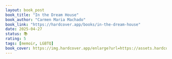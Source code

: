 ```yaml
---
layout: book_post
book_title: "In the Dream House"
book_author: "Carmen Maria Machado"
book_link: "https://hardcover.app/books/in-the-dream-house"
date: 2025-04-27
status: 📚
rating: 5
tags: [memoir, LGBTQ]
book_cover: https://img.hardcover.app/enlarge?url=https://assets.hardcover.app/external_data/60889612/abb1626cfe833b714ce855cdbc3e5b276180a33c.jpeg&width=270&height=405&type=webp
---
```

